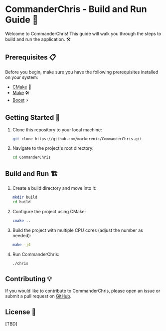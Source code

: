 # CommanderChris - Build and Run Guide 🚀

Welcome to CommanderChris! This guide will walk you through the steps to build and run the application. 🛠️

## Prerequisites 📋

Before you begin, make sure you have the following prerequisites installed on your system:

- [CMake](https://cmake.org/) 🔧
- [Make](https://www.gnu.org/software/make/) 🛠️
- [Boost](https://www.boost.org/) ⚡

## Getting Started 🌟

1. Clone this repository to your local machine:

   ```bash
   git clone https://github.com/markorenic/CommanderChris.git
   ```

2. Navigate to the project's root directory:

   ```bash
   cd CommanderChris
   ```

## Build and Run 🏗️

1. Create a build directory and move into it:

   ```bash
   mkdir build
   cd build
   ```

2. Configure the project using CMake:

   ```bash
   cmake ..
   ```

3. Build the project with multiple CPU cores (adjust the number as needed):

   ```bash
   make -j4
   ```

4. Run CommanderChris:

   ```bash
   ./chris
   ```

## Contributing 💡

If you would like to contribute to CommanderChris, please open an issue or submit a pull request on [GitHub](https://github.com/markorenic/CommanderChris).

## License 📄

[TBD]
